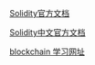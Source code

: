 [Solidity官方文档](https://docs.soliditylang.org/)

[Solidity中文官方文档](https://learnblockchain.cn/docs/solidity/0.8.17/introduction-to-smart-contracts.html)

[blockchain 学习网址](https://learnblockchain.cn/)

